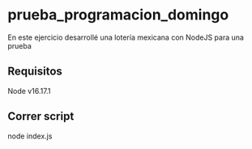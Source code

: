 # prueba_programacion_domingo
En este ejercicio desarrollé una lotería mexicana con NodeJS para una prueba

## Requisitos 

Node v16.17.1

## Correr script

node index.js
